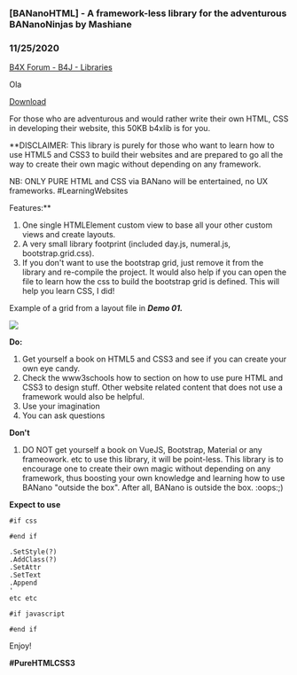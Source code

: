 ### [BANanoHTML] - A framework-less library for the adventurous BANanoNinjas by Mashiane
### 11/25/2020
[B4X Forum - B4J - Libraries](https://www.b4x.com/android/forum/threads/124897/)

Ola  
  
[Download](https://github.com/Mashiane/BANanoHTML)  
  
For those who are adventurous and would rather write their own HTML, CSS in developing their website, this 50KB b4xlib is for you.  
  
**DISCLAIMER: This library is purely for those who want to learn how to use HTML5 and CSS3 to build their websites and are prepared to go all the way to create their own magic without depending on any framework.  
  
NB: ONLY PURE HTML and CSS via BANano will be entertained, no UX frameworks. #LearningWebsites  
  
Features:**  
  
1. One single HTMLElement custom view to base all your other custom views and create layouts.  
2. A very small library footprint (included day.js, numeral.js, bootstrap.grid.css).  
3. If you don't want to use the bootstrap grid, just remove it from the library and re-compile the project. It would also help if you can open the file to learn how the css to build the bootstrap grid is defined. This will help you learn CSS, I did!  
  
  
Example of a grid from a layout file in ***Demo 01.***  
  
![](https://www.b4x.com/android/forum/attachments/103521)  
  
**Do:**  
  
1. Get yourself a book on HTML5 and CSS3 and see if you can create your own eye candy.  
2. Check the www3schools how to section on how to use pure HTML and CSS3 to design stuff. Other website related content that does not use a framework would also be helpful.  
3. Use your imagination  
4. You can ask questions  
  
**Don't**  
  
1. DO NOT get yourself a book on VueJS, Bootstrap, Material or any frameowork. etc to use this library, it will be point-less. This library is to encourage one to create their own magic without depending on any framework, thus boosting your own knowledge and learning how to use BANano "outside the box". After all, BANano is outside the box. :oops:;)  
  
**Expect to use**   
  

```B4X
#if css  
  
#end if
```

  
  

```B4X
.SetStyle(?)  
.AddClass(?)  
.SetAttr  
.SetText  
.Append  
'  
etc etc
```

  
  

```B4X
#if javascript  
  
#end if
```

  
  
Enjoy!  
  
**#PureHTMLCSS3**